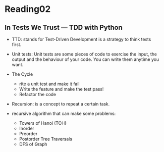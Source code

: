 # Reading02

## In Tests We Trust — TDD with Python

- TTD: stands for Test-Driven Development is a strategy to think tests first.
- Unit tests: Unit tests are some pieces of code to exercise the input, the output and the behaviour of your code. You can write them anytime you want.
- The Cycle

  - rite a unit test and make it fail
  - Write the feature and make the test pass!
  - Refactor the code

- Recursion: is a concept to repeat a certain task.
- recursive algorithm that can make some problems:

  - Towers of Hanoi (TOH)
  - Inorder
  - Preorder
  - Postorder Tree Traversals
  - DFS of Graph

